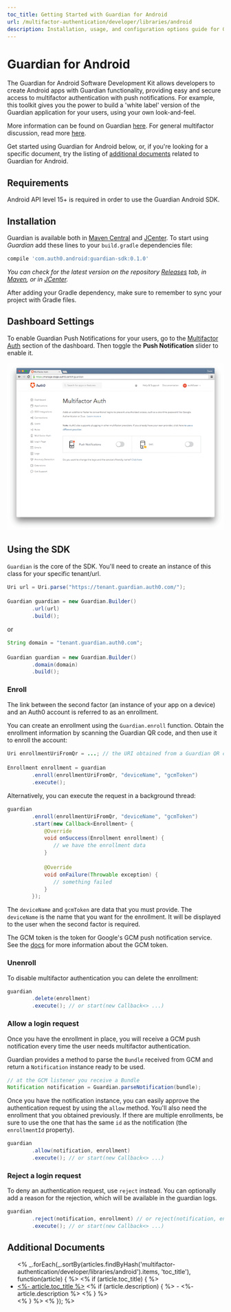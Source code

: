```yaml
---
toc_title: Getting Started with Guardian for Android
url: /multifactor-authentication/developer/libraries/android
description: Installation, usage, and configuration options guide for Guardian for Android
---
```


# Guardian for Android
The Guardian for Android Software Development Kit allows developers to create Android apps with Guardian functionality, providing easy and secure access to multifactor authentication with push notifications. For example, this toolkit gives you the power to build a 'white label' version of the Guardian application for your users, using your own look-and-feel.

More information can be found on Guardian [here](/multifactor-authentication/guardian). For general multifactor discussion, read more [here](/multifactor-authentication).

Get started using Guardian for Android below, or, if you're looking for a specific document, try the listing of [additional documents](#additional-documents) related to Guardian for Android.

## Requirements

Android API level 15+ is required in order to use the Guardian Android SDK.

## Installation

Guardian is available both in [Maven Central](http://search.maven.org) and [JCenter](https://bintray.com/bintray/jcenter). To start using *Guardian* add these lines to your `build.gradle` dependencies file:

```gradle
compile 'com.auth0.android:guardian-sdk:0.1.0'
```

_You can check for the latest version on the repository [Releases](https://github.com/auth0/GuardianSDK.Android/releases) tab, in [Maven](http://search.maven.org/#search%7Cga%7C1%7Ca%3A%22guardian-sdk%22%20g%3A%22com.auth0.android%22), or in [JCenter](https://bintray.com/auth0/guardian-android)._

After adding your Gradle dependency, make sure to remember to sync your project with Gradle files.

## Dashboard Settings

To enable Guardian Push Notifications for your users, go to the [Multifactor Auth](${manage_url}/#/guardian) section of the dashboard. Then toggle the **Push Notification** slider to enable it.

![](/media/articles/mfa/guardian-dashboard.png)

## Using the SDK


`Guardian` is the core of the SDK. You'll need to create an instance of this class for your specific tenant/url.

```java
Uri url = Uri.parse("https://tenant.guardian.auth0.com/");

Guardian guardian = new Guardian.Builder()
        .url(url)
        .build();
```

or

```java
String domain = "tenant.guardian.auth0.com";

Guardian guardian = new Guardian.Builder()
        .domain(domain)
        .build();
```


### Enroll

The link between the second factor (an instance of your app on a device) and an Auth0 account is referred to as an enrollment.

You can create an enrollment using the `Guardian.enroll` function. Obtain the enrollment information by scanning the Guardian QR code, and then use it to enroll the account:
```java
Uri enrollmentUriFromQr = ...; // the URI obtained from a Guardian QR code

Enrollment enrollment = guardian
        .enroll(enrollmentUriFromQr, "deviceName", "gcmToken")
        .execute();
```

Alternatively, you can execute the request in a background thread:

```java
guardian
        .enroll(enrollmentUriFromQr, "deviceName", "gcmToken")
        .start(new Callback<Enrollment> {
            @Override
            void onSuccess(Enrollment enrollment) {
               // we have the enrollment data
            }

            @Override
            void onFailure(Throwable exception) {
               // something failed
            }
        });
```

The `deviceName` and `gcmToken` are data that you must provide. The `deviceName` is the name that
you want for the enrollment. It will be displayed to the user when the second factor is required.

The GCM token is the token for Google's GCM push notification service. See the [docs](https://developers.google.com/cloud-messaging/android/client#sample-register) for more information about the GCM token.

### Unenroll

To disable multifactor authentication you can delete the enrollment:
```java
guardian
        .delete(enrollment)
        .execute(); // or start(new Callback<> ...)
```

### Allow a login request

Once you have the enrollment in place, you will receive a GCM push notification every time the user needs multifactor authentication.

Guardian provides a method to parse the `Bundle` received from GCM and return a `Notification` instance ready to be used.

```java
// at the GCM listener you receive a Bundle
Notification notification = Guardian.parseNotification(bundle);
```

Once you have the notification instance, you can easily approve the authentication request by using the `allow` method. You'll also need the enrollment that you obtained previously. If there are multiple enrollments, be sure to use the one that has the same `id` as the notification (the `enrollmentId` property).

```java
guardian
        .allow(notification, enrollment)
        .execute(); // or start(new Callback<> ...)
```

### Reject a login request

To deny an authentication request, use `reject` instead. You can optionally add a reason for the rejection, which will be available in the guardian logs.

```java
guardian
        .reject(notification, enrollment) // or reject(notification, enrollment, reason)
        .execute(); // or start(new Callback<> ...)
```



## Additional Documents

<ul>
<% _.forEach(_.sortBy(articles.findByHash('multifactor-authentication/developer/libraries/android').items, 'toc_title'), function(article) { %>
  <% if (article.toc_title) { %>
  <li>
    <span><a href="<%- '/docs' + article.url %>"><%- article.toc_title %></a>
    <% if (article.description) { %>
      - <%- article.description %>
    <% } %>
    </span>
  </li>
  <% } %>
<% }); %>
</ul>

